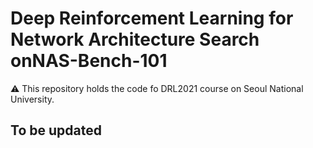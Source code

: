 # Deep  Reinforcement  Learning  for  Network  Architecture  Search  onNAS-Bench-101 

:warning: This repository holds the code fo DRL2021 course on Seoul National University.

## To be updated